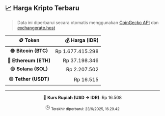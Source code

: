 

<!-- HARGA_KRIPTO -->
## 📈 Harga Kripto Terbaru

> Data ini diperbarui secara otomatis menggunakan [CoinGecko API](https://www.coingecko.com/) dan [exchangerate.host](https://exchangerate.host/)

<div align="center">

| 🪙 Token | 💰 Harga (IDR) |
|:------:|---------------:|
| 🟠 **Bitcoin (BTC)**   | Rp 1.677.415.298 |
| 🔵 **Ethereum (ETH)**  | Rp 37.198.346 |
| 🟣 **Solana (SOL)**    | Rp 2.207.502 |
| 🟢 **Tether (USDT)**   | Rp 16.515 |

---

💱 **Kurs Rupiah (USD → IDR)**: Rp 16.508

🕒 <sub>Terakhir diperbarui: 23/6/2025, 16.29.42</sub>

</div>
<!-- /HARGA_KRIPTO -->